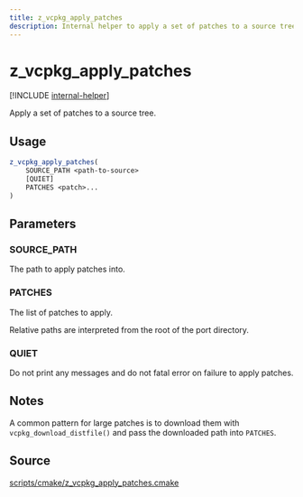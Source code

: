```yaml
---
title: z_vcpkg_apply_patches
description: Internal helper to apply a set of patches to a source tree.
---
```


# z_vcpkg_apply_patches

[!INCLUDE [internal-helper](../../../../includes/internal-helper.md)]

Apply a set of patches to a source tree.

## Usage

```cmake
z_vcpkg_apply_patches(
    SOURCE_PATH <path-to-source>
    [QUIET]
    PATCHES <patch>...
)
```

## Parameters

### SOURCE_PATH

The path to apply patches into.

### PATCHES

The list of patches to apply.

Relative paths are interpreted from the root of the port directory.

### QUIET

Do not print any messages and do not fatal error on failure to apply patches.

## Notes

A common pattern for large patches is to download them with `vcpkg_download_distfile()` and pass the downloaded path into `PATCHES`.

## Source

[scripts/cmake/z\_vcpkg\_apply\_patches.cmake](https://github.com/Microsoft/vcpkg/blob/master/scripts/cmake/z_vcpkg_apply_patches.cmake)

